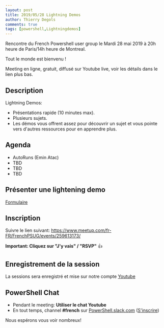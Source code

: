```yaml
---
layout: post
title: 2019/05/28 Lightning Demos
author: Thierry Degols
comments: true
tags: [powershell,Lightningdemos]
---
```


Rencontre du French Powershell user group le Mardi 28 mai 2019 à 20h heure de Paris/14h heure de Montreal.

Tout le monde est bienvenu !

Meeting en ligne, gratuit, diffusé sur Youtube live, voir les détails dans le lien plus bas.

## Description

Lightning Demos:
* Présentations rapide (10 minutes max).
* Plusieurs sujets.
* Les démos vous offrent assez pour découvrir un sujet et vous pointe vers d'autres ressources pour en apprendre plus.

## Agenda

* AutoRuns (Emin Atac)
* TBD
* TBD
* TBD

## Présenter une lightening demo
[Formulaire](https://goo.gl/forms/D3GkkSsmGmSrPXaE2)

## Inscription

Suivre le lien suivant: https://www.meetup.com/fr-FR/FrenchPSUG/events/259613173/

**Important: Cliquez sur "J'y vais" / "RSVP"** 👍

## Enregistrement de la session

La sessions sera enregistré et mise sur notre compte [Youtube](https://www.youtube.com/frenchpowershellusergroup)

## PowerShell Chat

* Pendant le meeting: **Utiliser le chat Youtube**
* En tout temps, channel **#french** sur [PowerShell.slack.com](https://powershell.slack.com/Slack) ([S'inscrire](http://slack.poshcode.org/))

Nous espérons vous voir nombreux!
